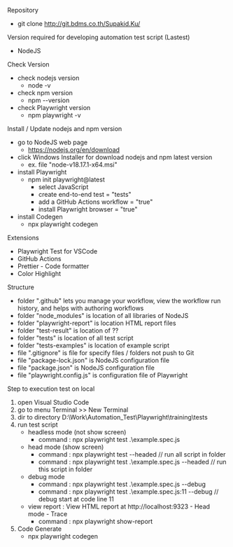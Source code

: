 Repository 
  - git clone http://git.bdms.co.th/Supakid.Ku/

Version required for developing automation test script (Lastest)

- NodeJS

Check Version
- check nodejs version
    - node -v
- check npm version
	- npm --version
- check Playwright version
    - npm playwright -v

Install / Update nodejs and npm version

- go to NodeJS web page
	- https://nodejs.org/en/download
- click Windows Installer for download nodejs and npm latest version
	- ex. file "node-v18.17.1-x64.msi"
- install Playwright
    - npm init playwright@latest
        - select JavaScript
        - create end-to-end test = "tests"
        - add a GitHub Actions workflow = "true"
        - install Playwright browser = "true"
- install Codegen
    - npx playwright codegen

Extensions

- Playwright Test for VSCode
- GitHub Actions
- Prettier - Code formatter
- Color Highlight

Structure

- folder ".github" lets you manage your workflow, view the workflow run history, and helps with authoring workflows
- folder "node_modules" is location of all libraries of NodeJS
- folder "playwright-report" is location HTML report files
- folder "test-result" is location of ??
- folder "tests" is location of all test script
- folder "tests-examples" is location of example script
- file ".gitignore" is file for specify files / folders not push to Git
- file "package-lock.json" is NodeJS configuration file
- file "package.json" is NodeJS configuration file
- file "playwright.config.js" is configuration file of Playwright


Step to execution test on local

1. open Visual Studio Code
2. go to menu Terminal >> New Terminal
3. dir to directory D:\Work\Automation_Test\Playwright\training\tests
3. run test script
    - headless mode (not show screen)
        - command : npx playwright test .\example.spec.js
    - head mode (show screen)
        - command : npx playwright test --headed                        // run all script in folder
        - command : npx playwright test .\example.spec.js --headed      // run this script in folder
    - debug mode
        - command : npx playwright test .\example.spec.js --debug
        - command : npx playwright test .\example.spec.js:11 --debug    // debug start at code line 11
    - view report : View HTML report at http://localhost:9323
            - Head mode
            - Trace 
        - command : npx playwright show-report
4. Code Generate
    - npx playwright codegen
